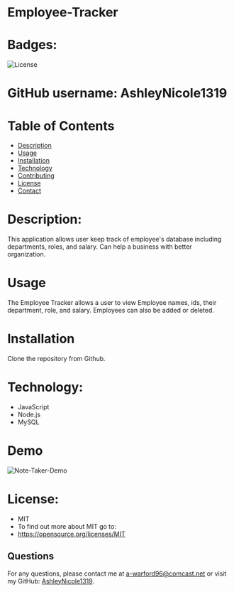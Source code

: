# Employee-Tracker

# Badges: 
![License](https://img.shields.io/badge/License-MIT-blue.svg)


# GitHub username: AshleyNicole1319

# Table of Contents
* [Description](#description)
* [Usage](#usage)
* [Installation](#installation)
* [Technology](#technoloy)
* [Contributing](#contributing)
* [License](#license)
* [Contact](#contact)

# Description:
This application allows user keep track of employee's database including departments, roles, and salary. Can help a business with better organization.

# Usage
The Employee Tracker allows a user to view Employee names, ids, their department, role, and salary. Employees can also be added or deleted.


# Installation
Clone the repository from Github.

# Technology:
* JavaScript
* Node.js
* MySQL


# Demo
![Note-Taker-Demo]()


# License:
* MIT
* To find out more about MIT go to:
* https://opensource.org/licenses/MIT

## Questions
For any questions, please contact me at [a-warford96@comcast.net](mailto:a-warford96@comcast.net) or visit my GitHub: [AshleyNicole1319](https://github.com/AshleyNicole1319).
